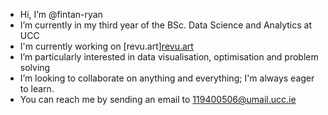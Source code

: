 - Hi, I’m @fintan-ryan
- I’m currently in my third year of the BSc. Data Science and Analytics at UCC
- I'm currently working on [revu.art][revu.art](url)
- I’m particularly interested in data visualisation, optimisation and problem solving
- I’m looking to collaborate on anything and everything; I'm always eager to learn.
- You can reach me by sending an email to 119400506@umail.ucc.ie

<!---
fintan-ryan/fintan-ryan is a ✨ special ✨ repository because its `README.md` (this file) appears on your GitHub profile.
You can click the Preview link to take a look at your changes.
--->
